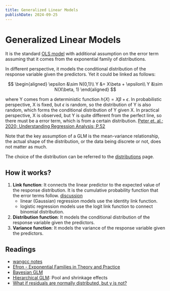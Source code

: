 ```yaml
---
title: Generalized Linear Models
publishDate: 2024-09-25
---
```


# Generalized Linear Models

It is the standard [OLS model](linear-regression.md) with additional assumption on the error term assuming that it comes from the exponential family of distributions.

In different perspective, it models the conditional distribution of the response variable given the predictors. Yet it could be linked as follows:

$$
\begin{aligned}
\epsilon &\sim N(0,1)\\
Y &= X\beta + \epsilon\\
Y &\sim N(X\beta, 1)
\end{aligned}
$$

where Y comes from a deterministic function $h(X)=X\beta+\epsilon$. In probabilistic perspective, X is fixed, but $\epsilon$ is random, so the distribution of Y is also random, which forms the conditional distribution of Y given X. In practical perspective, X is observed, but Y is quite different from the perfect line, so there must be a error term, which is from a certain distribution. [Peter et. al.; 2020; Understanding Regression Analysis; P.52](https://www.routledge.com/Understanding-Regression-Analysis-A-Conditional-Distribution-Approach/Westfall-Arias/p/book/9780367493516)

Note that the key assumption of a GLM is the mean-variance relationship, the actual shape of the distribution, or the data being discrete or not, does not matter as much.

The choice of the distribution can be referred to the [distributions](distributions.md) page.

## How it works?

1. **Link function**: It connects the linear predictor to the expected value of the response distribution. It is the cumulative probability function that the error terms follow. [discussion](https://stats.stackexchange.com/questions/259683/understand-link-function-in-generalized-linear-model/259689#259689)
   - linear (Gaussian) regression models use the identity link function.
   - logistic regression models use the logit link function to connect binomial distribution.
2. **Distribution function**: It models the conditional distribution of the response variable given the predictors.
3. **Variance function**: It models the variance of the response variable given the predictors.

## Readings

- [wangcc notes](https://wangcc.me/LSHTMlearningnote/intro-GLM.html)
- [Efron - Exponential Families in Theory and Practice](https://www.amazon.com/Exponential-Institute-Mathematical-Statistics-Textbooks/dp/1108715664)
- [Bayesian GLM](https://twiecki.io/blog/2013/08/12/bayesian-glms-1/)
- [Hierarchical GLM](https://twiecki.io/blog/2014/03/17/bayesian-glms-3/): Pool and shrinkage effects
- [What if residuals are normally distributed, but y is not?](https://stats.stackexchange.com/questions/12262/what-if-residuals-are-normally-distributed-but-y-is-not/33320#33320)
